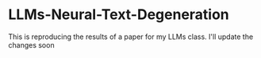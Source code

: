 # LLMs-Neural-Text-Degeneration

This is reproducing the results of a paper for my LLMs class. I'll update the changes soon
